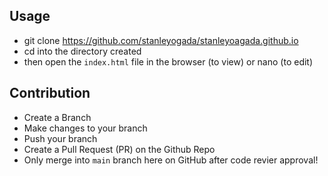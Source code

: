 ## Usage
- git clone https://github.com/stanleyogada/stanleyoagada.github.io
- cd into the directory created
- then open the `index.html` file in the browser (to view) or nano (to edit)


## Contribution
- Create a Branch
- Make changes to your branch
- Push your branch
- Create a Pull Request (PR) on the Github Repo
- Only merge into `main` branch here on GitHub after code revier approval!
